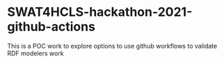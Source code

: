 # SWAT4HCLS-hackathon-2021-github-actions
This is a POC work to explore options to use github workflows to validate RDF modelers work
